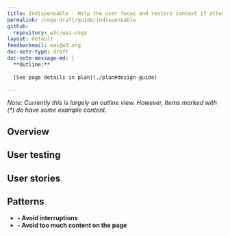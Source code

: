 ```yaml
---
title: Indispensable - Help the user focus and restore context if attention is lost
permalink: /coga-draft/guide/indispensable
github:
  repository: w3c/wai-coga
layout: default
feedbackmail: wai@w3.org
doc-note-type: draft
doc-note-message-md: |
  **Outline:**
      
  [See page details in plan](./plan#design-guide)

---
```

*Note: Currently this is largely an outline view. However, Items marked with (\*) do have some example content.*

## Overview

## User testing

## User stories

## Patterns

- **[]() - Avoid interruptions**
- **[]() - Avoid too much content on the page**
